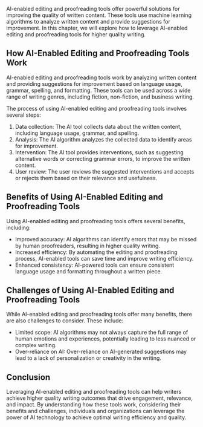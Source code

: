 
AI-enabled editing and proofreading tools offer powerful solutions for improving the quality of written content. These tools use machine learning algorithms to analyze written content and provide suggestions for improvement. In this chapter, we will explore how to leverage AI-enabled editing and proofreading tools for higher quality writing.

How AI-Enabled Editing and Proofreading Tools Work
--------------------------------------------------

AI-enabled editing and proofreading tools work by analyzing written content and providing suggestions for improvement based on language usage, grammar, spelling, and formatting. These tools can be used across a wide range of writing genres, including fiction, non-fiction, and business writing.

The process of using AI-enabled editing and proofreading tools involves several steps:

1. Data collection: The AI tool collects data about the written content, including language usage, grammar, and spelling.
2. Analysis: The AI algorithm analyzes the collected data to identify areas for improvement.
3. Intervention: The AI tool provides interventions, such as suggesting alternative words or correcting grammar errors, to improve the written content.
4. User review: The user reviews the suggested interventions and accepts or rejects them based on their relevance and usefulness.

Benefits of Using AI-Enabled Editing and Proofreading Tools
-----------------------------------------------------------

Using AI-enabled editing and proofreading tools offers several benefits, including:

* Improved accuracy: AI algorithms can identify errors that may be missed by human proofreaders, resulting in higher quality writing.
* Increased efficiency: By automating the editing and proofreading process, AI-enabled tools can save time and improve writing efficiency.
* Enhanced consistency: AI-powered tools can ensure consistent language usage and formatting throughout a written piece.

Challenges of Using AI-Enabled Editing and Proofreading Tools
-------------------------------------------------------------

While AI-enabled editing and proofreading tools offer many benefits, there are also challenges to consider. These include:

* Limited scope: AI algorithms may not always capture the full range of human emotions and experiences, potentially leading to less nuanced or complex writing.
* Over-reliance on AI: Over-reliance on AI-generated suggestions may lead to a lack of personalization or creativity in the writing.

Conclusion
----------

Leveraging AI-enabled editing and proofreading tools can help writers achieve higher quality writing outcomes that drive engagement, relevance, and impact. By understanding how these tools work, considering their benefits and challenges, individuals and organizations can leverage the power of AI technology to achieve optimal writing efficiency and quality.
